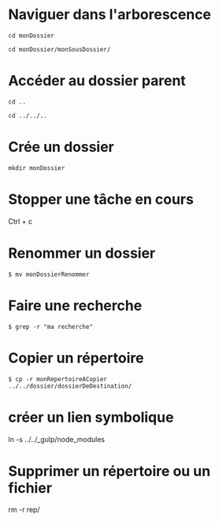 Naviguer dans l'arborescence
==
<code>cd monDossier</code>

<code>cd monDossier/monSousDossier/</code>

Accéder au dossier parent
==
<code>cd ..</code>

<code>cd ../../..</code>

Crée un dossier
==
<code>mkdir monDossier</code>


Stopper une tâche en cours
==
Ctrl + c


Renommer un dossier
==
<code>$ mv monDossierRenommer</code>


Faire une recherche
==
<code>$ grep -r "ma recherche"</code>

Copier un répertoire
==
<code>$ cp -r monRepertoireACopier ../../dossier/dossierDeDestination/</code>

créer un lien symbolique
==
ln -s ../../_gulp/node_modules


Supprimer un répertoire ou un fichier
==
rm -r rep/
